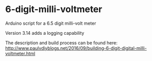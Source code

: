 # 6-digit-milli-voltmeter
Arduino script for a 6.5 digit milli-volt meter

Version 3.14 adds a logging capability

The description and build process can be found here: 
http://www.paulvdiyblogs.net/2016/09/building-6-digit-digital-milli-voltmeter.html
